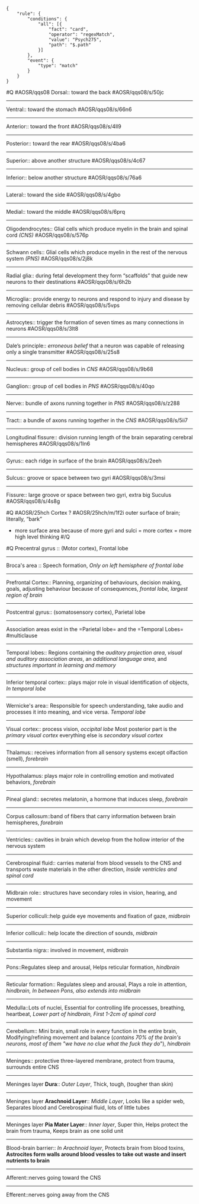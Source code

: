 ```aosr-deck-config
{
	"rule": {
		"conditions": {
			"all": [{
				"fact": "card",
				"operator": "regexMatch",
				"value": "Psych275",
				"path": "$.path"
			}]
		},
		"event": {
			"type": "match"
		}
	}
}
```

#Q #AOSR/qqs08
Dorsal:: toward the back #AOSR/qqs08/s/50jc
***
Ventral:: toward the stomach  #AOSR/qqs08/s/66n6
***
Anterior:: toward the front #AOSR/qqs08/s/4ll9
***
Posterior:: toward the rear #AOSR/qqs08/s/4ba6
***
Superior:: above another structure #AOSR/qqs08/s/4c67
***
Inferior:: below another structure #AOSR/qqs08/s/76a6
***
Lateral:: toward the side #AOSR/qqs08/s/4gbo
***
Medial:: toward the middle #AOSR/qqs08/s/6prq
***
Oligodendrocytes:: Glial cells which produce myelin in the brain and spinal cord *(CNS)* #AOSR/qqs08/s/576p
***
Schwann cells:: Glial cells which produce myelin in the rest of the nervous system *(PNS)* #AOSR/qqs08/s/2j8k
***
Radial glia:: during fetal development they form “scaffolds” that guide new neurons to their destinations #AOSR/qqs08/s/6h2b
***
Microglia:: provide energy to neurons and respond to injury and disease by removing cellular debris #AOSR/qqs08/s/5vps
***
Astrocytes:: trigger the formation of seven times as many connections in neurons #AOSR/qqs08/s/3lt8
***
Dale’s principle:: *erroneous belief* that a neuron was capable of releasing only a single transmitter #AOSR/qqs08/s/25s8
***
Nucleus:: group of cell bodies in *CNS* #AOSR/qqs08/s/9b68
***
Ganglion:: group of cell bodies in *PNS* #AOSR/qqs08/s/40qo
***
Nerve:: bundle of axons running together in *PNS* #AOSR/qqs08/s/z288
***
Tract:: a bundle of axons running together in the *CNS* #AOSR/qqs08/s/5ii7
***
Longitudinal fissure:: division running length of the brain separating cerebral hemispheres #AOSR/qqs08/s/1ln6
***
Gyrus:: each ridge in surface of the brain #AOSR/qqs08/s/2eeh
***
Sulcus:: groove or space between two gyri #AOSR/qqs08/s/3msi
***
Fissure:: large groove or space between two gyri, extra big Suculus #AOSR/qqs08/s/4s8g

#Q #AOSR/25hch
Cortex
? #AOSR/25hch/m/1f2i
outer surface of brain; literally, “bark” 
- more surface area because of more gyri and sulci = more cortex = more high level thinking
#/Q

#Q 
Precentral gyrus :: (Motor cortex), Frontal lobe
***
Broca's area :: Speech formation, *Only on left hemisphere of frontal lobe*
***
Prefrontal Cortex:: Planning, organizing of behaviours, decision making, goals, adjusting behaviour because of consequences, *frontal lobe, largest region of brain*
***
Postcentral gyrus:: (somatosensory cortex), Parietal lobe
***
Association areas exist in the =Parietal lobe= and the =Temporal Lobes= #multiclause
***
Temporal lobes:: Regions containing the *auditory projection area*, *visual and auditory association areas*, an *additional language area*, and *structures important in learning and memory*
***
Inferior temporal cortex:: plays major role in visual identification of objects, *In temporal lobe*
*** 
Wernicke's area:: Responsible for speech understanding, take audio and processes it into meaning, and vice versa. *Temporal lobe*
***
Visual cortex:: process vision, *occipital lobe* Most posterior part is the *primary visual cortex* everything else is *secondary visual cortex*
***
Thalamus:: receives information from all sensory systems except olfaction (smell), *forebrain*
***
Hypothalamus: plays major role in controlling emotion and motivated behaviors, *forebrain*
***
Pineal gland:: secretes melatonin, a hormone that induces sleep, *forebrain*
***
Corpus callosum::band of fibers that carry information between brain hemispheres, *forebrain*
***
Ventricles:: cavities in brain which develop from the hollow interior of the nervous system
***
Cerebrospinal fluid:: carries material from blood vessels to the CNS and transports waste materials in the other direction, *Inside ventricles and spinal cord*
***
Midbrain role:: structures have secondary roles in vision, hearing, and movement
***
Superior colliculi::help guide eye movements and fixation of gaze, *midbrain*
***
Inferior colliculi:: help locate the direction of sounds, *midbrain*
***
Substantia nigra:: involved in movement, *midbrain*
***
Pons::Regulates sleep and arousal, Helps reticular formation, *hindbrain*
***
Reticular formation:: Regulates sleep and arousal, Plays a role in attention, *hindbrain, In between Pons, also extends into midbrain*
***
Medulla::Lots of nuclei, Essential for controlling life processes, breathing, heartbeat, *Lower part of hindbrain, First 1-2cm of spinal cord*
***
Cerebellum:: Mini brain, small role in every function in the entire brain, Modifying/refining movement and balance (*contains 70% of the brain's neurons, most of them "we have no clue what the fuck they do*"), *hindbrain*
***
Meninges:: protective three-layered membrane, protect from trauma, surrounds entire CNS
***
Meninges layer **Dura**:: *Outer Layer*, Thick, tough, (tougher than skin)
***
Meninges layer **Arachnoid Layer**:: *Middle Layer*, Looks like a spider web, Separates blood and Cerebrospinal fluid, lots of little tubes
***
Meninges layer **Pia Mater Layer**:: *Inner layer*, Super thin, Helps protect the brain from trauma, Keeps brain as one solid unit
***
Blood-brain barrier:: *In Arachnoid layer*, Protects brain from blood toxins, **Astrocites form walls around blood vessles to take out waste and insert nutrients to brain**
***
Afferent::nerves going toward the CNS
***
Efferent::nerves going away from the CNS
